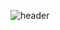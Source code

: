 ![header](https://capsule-render.vercel.app/api?type=waving&desc=꿈꾸는%20개발자%20백동욱&descAlign=80&color=timeGradient&animation=fadeIn&height=300&section=header&text=Welcome%20to%20my%20Github&fontSize=70&fontAlignY=30&descAlignY=60)
